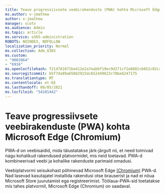 ```yaml
---
title: Teave progressiivsete veebirakenduste (PWA) kohta Microsoft Edge (Chromium)
ms.author: v-jmathew
author: v-jmathew
manager: scotv
ms.audience: Admin
ms.topic: article
ms.service: o365-administration
ROBOTS: NOINDEX, NOFOLLOW
localization_priority: Normal
ms.collection: Adm_O365
ms.custom:
- "9003864"
- "6916"
ms.openlocfilehash: f214781071be412e2a7eabbf19ec9d271cf1e8081cb052c02cad614da0372eaf
ms.sourcegitcommit: b5f7da89a650d2915dc652449623c78be6247175
ms.translationtype: MT
ms.contentlocale: et-EE
ms.lasthandoff: 08/05/2021
ms.locfileid: "54101442"
---
```

# <a name="learn-about-progressive-web-apps-pwas-on-microsoft-edge-chromium"></a>Teave progressiivsete veebirakenduste (PWA) kohta Microsoft Edge (Chromium)

PWA-d on veebisaidid, mida täiustatakse järk-järgult nii, et need toimivad nagu kohalikud rakendused platvormidel, mis neid toetavad. PWA-d kombineerivad veebi ja kohalike rakenduste parimaid omadusi.

Veebiplatvormi seisukohast põhinevad Microsoft Edge [(Chromium)](https://go.microsoft.com/fwlink/?linkid=2135193) PWA-d. Nad lasevad kasutajatel installida rakendusi otse brauserist ja nad ei nõua Microsoft Store juurutamist ega registreerimist. Töölaua-PWA-sid toetatakse mis tahes platvormil, Microsoft Edge (Chromium) on saadaval.
